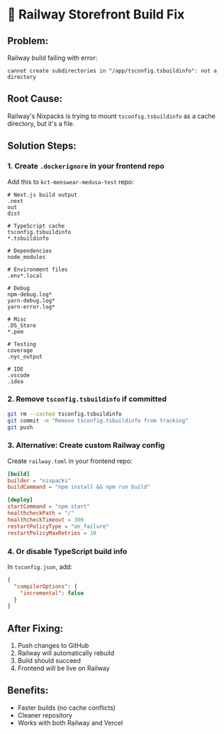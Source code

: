 # 🔧 Railway Storefront Build Fix

## Problem:
Railway build failing with error:
```
cannot create subdirectories in "/app/tsconfig.tsbuildinfo": not a directory
```

## Root Cause:
Railway's Nixpacks is trying to mount `tsconfig.tsbuildinfo` as a cache directory, but it's a file.

## Solution Steps:

### 1. Create `.dockerignore` in your frontend repo
Add this to `kct-menswear-medusa-test` repo:

```dockerignore
# Next.js build output
.next
out
dist

# TypeScript cache
tsconfig.tsbuildinfo
*.tsbuildinfo

# Dependencies
node_modules

# Environment files
.env*.local

# Debug
npm-debug.log*
yarn-debug.log*
yarn-error.log*

# Misc
.DS_Store
*.pem

# Testing
coverage
.nyc_output

# IDE
.vscode
.idea
```

### 2. Remove `tsconfig.tsbuildinfo` if committed
```bash
git rm --cached tsconfig.tsbuildinfo
git commit -m "Remove tsconfig.tsbuildinfo from tracking"
git push
```

### 3. Alternative: Create custom Railway config
Create `railway.toml` in your frontend repo:
```toml
[build]
builder = "nixpacks"
buildCommand = "npm install && npm run build"

[deploy]
startCommand = "npm start"
healthcheckPath = "/"
healthcheckTimeout = 300
restartPolicyType = "on_failure"
restartPolicyMaxRetries = 10
```

### 4. Or disable TypeScript build info
In `tsconfig.json`, add:
```json
{
  "compilerOptions": {
    "incremental": false
  }
}
```

## After Fixing:
1. Push changes to GitHub
2. Railway will automatically rebuild
3. Build should succeed
4. Frontend will be live on Railway

## Benefits:
- Faster builds (no cache conflicts)
- Cleaner repository
- Works with both Railway and Vercel